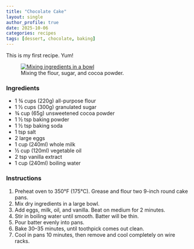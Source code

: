 ```yaml
---
title: "Chocolate Cake"
layout: single
author_profile: true
date: 2025-10-06
categories: recipes
tags: [dessert, chocolate, baking]
---
```


This is my first recipe. Yum!

<figure>
  <a href="{{ site.baseurl }}/assets/images/pexels-wolpido-1472999.jpg">
    <img src="{{ site.baseurl }}/assets/images/pexels-wolpido-1472999.jpg" alt="Mixing ingredients in a bowl">
  </a>
  <figcaption>Mixing the flour, sugar, and cocoa powder.</figcaption>
</figure>

### Ingredients

- 1 ¾ cups (220g) all-purpose flour  
- 1 ½ cups (300g) granulated sugar  
- ¾ cup (65g) unsweetened cocoa powder  
- 1 ½ tsp baking powder  
- 1 ½ tsp baking soda  
- 1 tsp salt  
- 2 large eggs  
- 1 cup (240ml) whole milk  
- ½ cup (120ml) vegetable oil  
- 2 tsp vanilla extract  
- 1 cup (240ml) boiling water  

### Instructions

1. Preheat oven to 350°F (175°C). Grease and flour two 9-inch round cake pans.  
2. Mix dry ingredients in a large bowl.  
3. Add eggs, milk, oil, and vanilla. Beat on medium for 2 minutes.  
4. Stir in boiling water until smooth. Batter will be thin.  
5. Pour batter evenly into pans.  
6. Bake 30–35 minutes, until toothpick comes out clean.  
7. Cool in pans 10 minutes, then remove and cool completely on wire racks.
